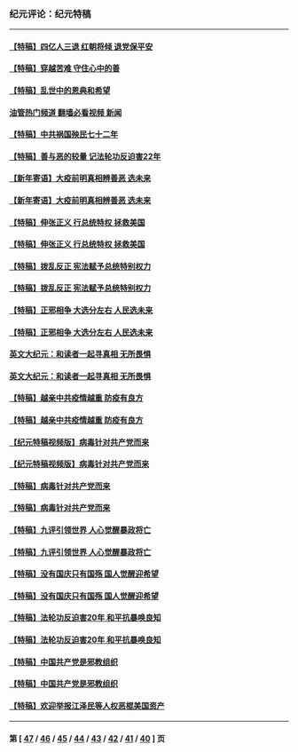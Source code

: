 ### 纪元评论：纪元特稿
---
#### [【特稿】四亿人三退 红朝将倾 退党保平安](../../pages/nsc424/n13794378.md?10130330) 
#### [【特稿】穿越苦难 守住心中的善](../../pages/nsc424/n13784979.md?10130330) 
#### [【特稿】乱世中的恩典和希望](../../pages/nsc424/n13734687.md?10130330) 
#### [油管热门频道 翻墙必看视频 新闻](ok?10130330)
#### [【特稿】中共祸国殃民七十二年](../../pages/nsc424/n13272607.md?10130330) 
#### [【特稿】善与恶的较量 记法轮功反迫害22年](../../pages/nsc424/n13086597.md?10130330) 
#### [【新年寄语】大疫前明真相辨善恶 选未来](../../pages/nsc424/n12660855.md?10130330) 
#### [【新年寄语】大疫前明真相辨善恶 选未来](../../pages/nsc424/n12660855.md?10130330) 
#### [【特稿】伸张正义 行总统特权 拯救美国](../../pages/nsc424/n12616806.md?10130330) 
#### [【特稿】伸张正义 行总统特权 拯救美国](../../pages/nsc424/n12616806.md?10130330) 
#### [【特稿】拨乱反正 宪法赋予总统特别权力](../../pages/nsc424/n12598306.md?10130330) 
#### [【特稿】拨乱反正 宪法赋予总统特别权力](../../pages/nsc424/n12598306.md?10130330) 
#### [【特稿】正邪相争 大选分左右 人民选未来](../../pages/nsc424/n12545208.md?10130330) 
#### [【特稿】正邪相争 大选分左右 人民选未来](../../pages/nsc424/n12545208.md?10130330) 
#### [英文大纪元：和读者一起寻真相 无所畏惧](../../pages/nsc424/n12542027.md?10130330) 
#### [英文大纪元：和读者一起寻真相 无所畏惧](../../pages/nsc424/n12542027.md?10130330) 
#### [【特稿】越亲中共疫情越重 防疫有良方](../../pages/nsc424/n12042989.md?10130330) 
#### [【特稿】越亲中共疫情越重 防疫有良方](../../pages/nsc424/n12042989.md?10130330) 
#### [【纪元特稿视频版】病毒针对共产党而来](../../pages/nsc424/n11977328.md?10130330) 
#### [【纪元特稿视频版】病毒针对共产党而来](../../pages/nsc424/n11977328.md?10130330) 
#### [【特稿】病毒针对共产党而来](../../pages/nsc424/n11928818.md?10130330) 
#### [【特稿】病毒针对共产党而来](../../pages/nsc424/n11928818.md?10130330) 
#### [【特稿】九评引领世界 人心觉醒暴政将亡](../../pages/nsc424/n11660496.md?10130330) 
#### [【特稿】九评引领世界 人心觉醒暴政将亡](../../pages/nsc424/n11660496.md?10130330) 
#### [【特稿】没有国庆只有国殇 国人觉醒迎希望](../../pages/nsc424/n11549354.md?10130330) 
#### [【特稿】没有国庆只有国殇 国人觉醒迎希望](../../pages/nsc424/n11549354.md?10130330) 
#### [【特稿】法轮功反迫害20年 和平抗暴唤良知](../../pages/nsc424/n11389135.md?10130330) 
#### [【特稿】法轮功反迫害20年 和平抗暴唤良知](../../pages/nsc424/n11389135.md?10130330) 
#### [【特稿】中国共产党是邪教组织](../../pages/nsc424/n11355551.md?10130330) 
#### [【特稿】中国共产党是邪教组织](../../pages/nsc424/n11355551.md?10130330) 
#### [【特稿】欢迎举报江泽民等人权恶棍美国资产](../../pages/nsc424/n11303040.md?10130330) 

---
#### 第 [ [47](./47.md?10130330) / [46](./46.md?10130330) / [45](./45.md?10130330) / [44](./44.md?10130330) / [43](./43.md?10130330) / [42](./42.md?10130330) / [41](./41.md?10130330) / [40](./40.md?10130330) ] 页
